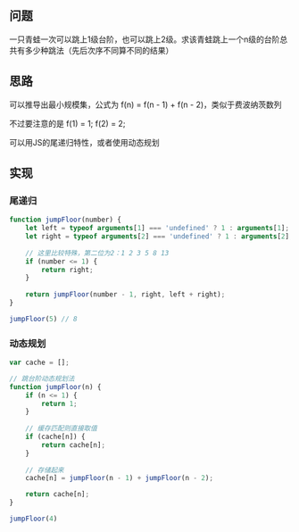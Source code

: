 ## 问题

一只青蛙一次可以跳上1级台阶，也可以跳上2级。求该青蛙跳上一个n级的台阶总共有多少种跳法（先后次序不同算不同的结果）

## 思路
可以推导出最小规模集，公式为 f(n) = f(n - 1) + f(n - 2)，类似于费波纳茨数列

不过要注意的是 f(1) = 1; f(2) = 2;

可以用JS的尾递归特性，或者使用动态规划


## 实现
### 尾递归
```javascript
function jumpFloor(number) {
    let left = typeof arguments[1] === 'undefined' ? 1 : arguments[1];
    let right = typeof arguments[2] === 'undefined' ? 1 : arguments[2];
    
    // 这里比较特殊，第二位为2：1 2 3 5 8 13
    if (number <= 1) {
        return right;
    }
     
    return jumpFloor(number - 1, right, left + right);
}

jumpFloor(5) // 8
```

### 动态规划
```javascript
var cache = [];

// 跳台阶动态规划法
function jumpFloor(n) {
    if (n <= 1) {
        return 1;
    }
    
    // 缓存匹配则直接取值
    if (cache[n]) {
        return cache[n];
    }
    
    // 存储起来
    cache[n] = jumpFloor(n - 1) + jumpFloor(n - 2);

    return cache[n];
}

jumpFloor(4) 
```
